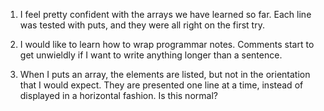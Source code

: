 1) I feel pretty confident with the arrays we have learned so far.  Each line was tested with puts, and they were all right on the first try.

2) I would like to learn how to wrap programmar notes.   Comments start to get unwieldly if I want to write anything longer than a sentence.

3) When I puts an array, the elements are listed, but not in the orientation that I would expect.  They are presented one line at a time, instead of displayed in a horizontal fashion.  Is this normal?